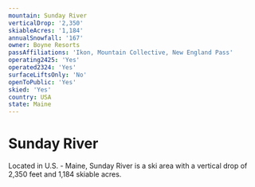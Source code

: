 ```yaml
---
mountain: Sunday River
verticalDrop: '2,350'
skiableAcres: '1,184'
annualSnowfall: '167'
owner: Boyne Resorts
passAffiliations: 'Ikon, Mountain Collective, New England Pass'
operating2425: 'Yes'
operated2324: 'Yes'
surfaceLiftsOnly: 'No'
openToPublic: 'Yes'
skied: 'Yes'
country: USA
state: Maine
---
```


# Sunday River

Located in U.S. - Maine, Sunday River is a ski area with a vertical drop of 2,350 feet and 1,184 skiable acres.
